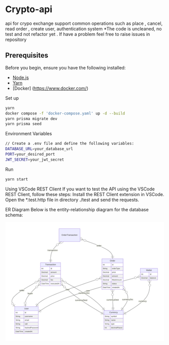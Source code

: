 # Crypto-api

api for crypo exchange support common operations such as place , cancel, read order , create user, authentication system
*The code is uncleaned, no test and not refactor yet . If have a problem feel free to raise issues in repository

## Prerequisites

Before you begin, ensure you have the following installed:

- [Node.js](https://nodejs.org/en/) 
- [Yarn](https://yarnpkg.com/) 
- [Docker] (https://www.docker.com/)

Set up
```bash
yarn 
docker compose -f 'docker-compose.yaml' up -d --build
yarn prisma migrate dev
yarn prisma seed
```

Environment Variables
```bash
// Create a .env file and define the following variables:
DATABASE_URL=your_database_url
PORT=your_desired_port
JWT_SECRET=your_jwt_secret
```

Run
```bash
yarn start
```


Using VSCode REST Client
  If you want to test the API using the VSCode REST Client, follow these steps:
  Install the REST Client extension in VSCode.
  Open the *.test.http file in directory ./test and send the requests.


ER Diagram
Below is the entity-relationship diagram for the database schema:
<div style="background-color: white; padding: 10px; display: inline-block;">
  <img src="prisma-erd.svg" width="600">
</div>